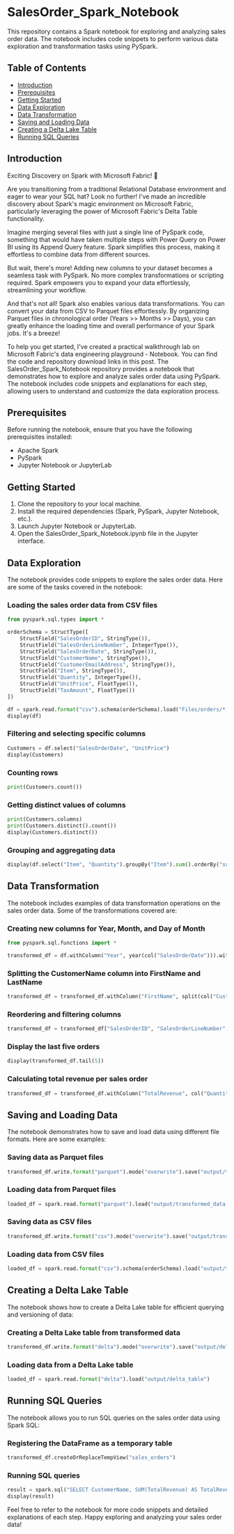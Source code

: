 # SalesOrder_Spark_Notebook

This repository contains a Spark notebook for exploring and analyzing sales order data. The notebook includes code snippets to perform various data exploration and transformation tasks using PySpark.

## Table of Contents
- [Introduction](#introduction)
- [Prerequisites](#prerequisites)
- [Getting Started](#getting-started)
- [Data Exploration](#data-exploration)
- [Data Transformation](#data-transformation)
- [Saving and Loading Data](#saving-and-loading-data)
- [Creating a Delta Lake Table](#creating-a-delta-lake-table)
- [Running SQL Queries](#running-sql-queries)

## Introduction
Exciting Discovery on Spark with Microsoft Fabric! 🎉

Are you transitioning from a traditional Relational Database environment and eager to wear your SQL hat? Look no further! I've made an incredible discovery about Spark's magic environment on Microsoft Fabric, particularly leveraging the power of Microsoft Fabric's Delta Table functionality.

Imagine merging several files with just a single line of PySpark code, something that would have taken multiple steps with Power Query on Power BI using its Append Query feature. Spark simplifies this process, making it effortless to combine data from different sources.

But wait, there's more! Adding new columns to your dataset becomes a seamless task with PySpark. No more complex transformations or scripting required. Spark empowers you to expand your data effortlessly, streamlining your workflow.

And that's not all! Spark also enables various data transformations. You can convert your data from CSV to Parquet files effortlessly. By organizing Parquet files in chronological order (Years >> Months >> Days), you can greatly enhance the loading time and overall performance of your Spark jobs. It's a breeze!

To help you get started, I've created a practical walkthrough lab on Microsoft Fabric's data engineering playground - Notebook. You can find the code and repository download links in this post.
The SalesOrder_Spark_Notebook repository provides a notebook that demonstrates how to explore and analyze sales order data using PySpark. The notebook includes code snippets and explanations for each step, allowing users to understand and customize the data exploration process.

## Prerequisites
Before running the notebook, ensure that you have the following prerequisites installed:
- Apache Spark
- PySpark
- Jupyter Notebook or JupyterLab

## Getting Started
1. Clone the repository to your local machine.
2. Install the required dependencies (Spark, PySpark, Jupyter Notebook, etc.).
3. Launch Jupyter Notebook or JupyterLab.
4. Open the SalesOrder_Spark_Notebook.ipynb file in the Jupyter interface.

## Data Exploration
The notebook provides code snippets to explore the sales order data. Here are some of the tasks covered in the notebook:

### Loading the sales order data from CSV files
```python
from pyspark.sql.types import *

orderSchema = StructType([
    StructField("SalesOrderID", StringType()),
    StructField("SalesOrderLineNumber", IntegerType()),
    StructField("SalesOrderDate", StringType()),
    StructField("CustomerName", StringType()),
    StructField("CustomerEmailAddress", StringType()),
    StructField("Item", StringType()),
    StructField("Quantity", IntegerType()),
    StructField("UnitPrice", FloatType()),
    StructField("TaxAmount", FloatType())
])

df = spark.read.format("csv").schema(orderSchema).load("Files/orders/*.csv")
display(df)
```

### Filtering and selecting specific columns
```python
Customers = df.select("SalesOrderDate", "UnitPrice")
display(Customers)
```

### Counting rows
```python
print(Customers.count())
```

### Getting distinct values of columns
```python
print(Customers.columns)
print(Customers.distinct().count())
display(Customers.distinct())
```

### Grouping and aggregating data
```python
display(df.select("Item", "Quantity").groupBy("Item").sum().orderBy("sum(Quantity)"))
```

## Data Transformation
The notebook includes examples of data transformation operations on the sales order data. Some of the transformations covered are:

### Creating new columns for Year, Month, and Day of Month
```python
from pyspark.sql.functions import *

transformed_df = df.withColumn("Year", year(col("SalesOrderDate"))).withColumn("Month", month(col("SalesOrderDate"))).withColumn("Day", dayofmonth(col("SalesOrderDate")))
```

### Splitting the CustomerName column into FirstName and LastName
```python
transformed_df = transformed_df.withColumn("FirstName", split(col("CustomerName"), " ").getItem(0)).withColumn("LastName", split(col("CustomerName"), " ").getItem(1))
```

### Reordering and filtering columns
```python
transformed_df = transformed_df["SalesOrderID", "SalesOrderLineNumber", "SalesOrderDate", "Year", "Month", "Day", "FirstName", "LastName", "CustomerEmailAddress", "Item", "Quantity", "UnitPrice", "TaxAmount"]
```
### Display the last five orders
```python
display(transformed_df.tail(5))
```
### Calculating total revenue per sales order
```python
transformed_df = transformed_df.withColumn("TotalRevenue", col("Quantity") * col("UnitPrice"))
```

## Saving and Loading Data
The notebook demonstrates how to save and load data using different file formats. Here are some examples:

### Saving data as Parquet files
```python
transformed_df.write.format("parquet").mode("overwrite").save("output/transformed_data.parquet")
```

### Loading data from Parquet files
```python
loaded_df = spark.read.format("parquet").load("output/transformed_data.parquet")
```

### Saving data as CSV files
```python
transformed_df.write.format("csv").mode("overwrite").save("output/transformed_data.csv")
```

### Loading data from CSV files
```python
loaded_df = spark.read.format("csv").schema(orderSchema).load("output/transformed_data.csv")
```

## Creating a Delta Lake Table
The notebook shows how to create a Delta Lake table for efficient querying and versioning of data:

### Creating a Delta Lake table from transformed data
```python
transformed_df.write.format("delta").mode("overwrite").save("output/delta_table")
```

### Loading data from a Delta Lake table
```python
loaded_df = spark.read.format("delta").load("output/delta_table")
```

## Running SQL Queries
The notebook allows you to run SQL queries on the sales order data using Spark SQL:

### Registering the DataFrame as a temporary table
```python
transformed_df.createOrReplaceTempView("sales_orders")
```

### Running SQL queries
```python
result = spark.sql("SELECT CustomerName, SUM(TotalRevenue) AS TotalRevenue FROM sales_orders GROUP BY CustomerName ORDER BY TotalRevenue DESC")
display(result)
```

Feel free to refer to the notebook for more code snippets and detailed explanations of each step. Happy exploring and analyzing your sales order data!
